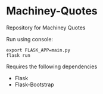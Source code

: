# Machiney-Quotes

Repository for Machiney Quotes

Run using console:

```shell
export FLASK_APP=main.py
flask run
```

Requires the following dependencies
 - Flask
 - Flask-Bootstrap
